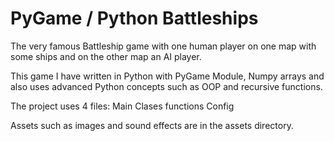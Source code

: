 # PyGame / Python Battleships

The very famous Battleship game with one human player
on one map with some ships and on the other map an AI player.

This game I have written in Python with PyGame Module, 
Numpy arrays and also uses advanced Python concepts such as
OOP and recursive functions.


The project uses 4 files:
Main 
Clases
functions
Config

Assets such as images and sound effects are in the assets directory.
